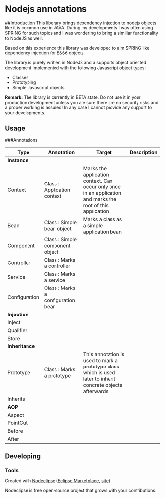 # Nodejs annotations

##Introduction
This liberary brings dependency injection to nodejs objects like it is common use in JAVA.
During my developments I was often using SPRING for such topics and I was wondering to bring a similiar functionality to NodeJS as well. 

Based on this experience this library was developed to aim SPRING like dependency injection for ESS6 objects.

The library is purely written in NodeJS and a supports object oriented development implemented with the following Javascript object types:
- Classes
- Prototyping
- Simple Javascript objects

 **Remark:** The library is currently in BETA state. Do not use it in your production development unless you are sure there are no security risks and a proper working is assured! In any case I cannot provide any support to your developments.


## Usage

###Annotations

Type | Annotation | Target | Description
---- | ---------- | ------ | -----------
**Instance** | | |
 | Context | Class : Application context | Marks the application context. Can occur only once in an application and marks the root of this application
 | Bean | Class : Simple bean object | Marks a class as a simple application bean 
 | Component | Class : Simple component object | 
 | Controller | Class : Marks a controller | 
 | Service | Class : Marks a service | 
 | Configuration | Class : Marks a configuration bean | 
 **Injection** | | |
 | Inject | | 
 | Qualifier | | 
 | Store | | 
  **Inheritance** | | |
 | Prototype | Class : Marks a prototype | This annotation is used to mark a prototype class which is used later to inherit concrete objects afterwards 
 | Inherits | | 
  **AOP** | | |
 | Aspect | |   
 | PointCut | | 
 | Before | | 
 | After | |  



## Developing



### Tools

Created with [Nodeclipse](https://github.com/Nodeclipse/nodeclipse-1)
 ([Eclipse Marketplace](http://marketplace.eclipse.org/content/nodeclipse), [site](http://www.nodeclipse.org))   

Nodeclipse is free open-source project that grows with your contributions.
